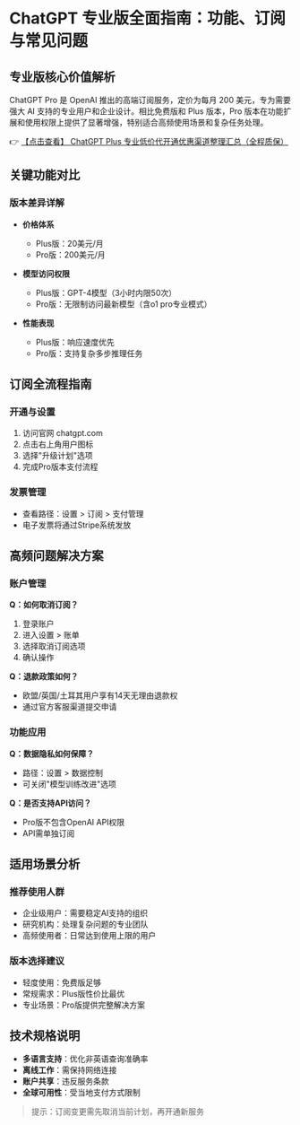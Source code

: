# ChatGPT 专业版全面指南：功能、订阅与常见问题

## 专业版核心价值解析

ChatGPT Pro 是 OpenAI 推出的高端订阅服务，定价为每月 200 美元，专为需要强大 AI 支持的专业用户和企业设计。相比免费版和 Plus 版本，Pro 版本在功能扩展和使用权限上提供了显著增强，特别适合高频使用场景和复杂任务处理。

👉 [【点击查看】 ChatGPT Plus 专业低价代开通优惠渠道整理汇总（全程质保）](https://bit.ly/DaiKai)

## 关键功能对比

### 版本差异详解
- **价格体系**
  - Plus版：20美元/月
  - Pro版：200美元/月

- **模型访问权限**
  - Plus版：GPT-4模型（3小时内限50次）
  - Pro版：无限制访问最新模型（含o1 pro专业模式）

- **性能表现**
  - Plus版：响应速度优先
  - Pro版：支持复杂多步推理任务

## 订阅全流程指南

### 开通与设置
1. 访问官网 chatgpt.com
2. 点击右上角用户图标
3. 选择"升级计划"选项
4. 完成Pro版本支付流程

### 发票管理
- 查看路径：设置 > 订阅 > 支付管理
- 电子发票将通过Stripe系统发放

## 高频问题解决方案

### 账户管理
**Q：如何取消订阅？**
1. 登录账户
2. 进入设置 > 账单
3. 选择取消订阅选项
4. 确认操作

**Q：退款政策如何？**
- 欧盟/英国/土耳其用户享有14天无理由退款权
- 通过官方客服渠道提交申请

### 功能应用
**Q：数据隐私如何保障？**
- 路径：设置 > 数据控制
- 可关闭"模型训练改进"选项

**Q：是否支持API访问？**
- Pro版不包含OpenAI API权限
- API需单独订阅

## 适用场景分析

### 推荐使用人群
- 企业级用户：需要稳定AI支持的组织
- 研究机构：处理复杂问题的专业团队
- 高频使用者：日常达到使用上限的用户

### 版本选择建议
- 轻度使用：免费版足够
- 常规需求：Plus版性价比最优
- 专业场景：Pro版提供完整解决方案

## 技术规格说明

- **多语言支持**：优化非英语查询准确率
- **离线工作**：需保持网络连接
- **账户共享**：违反服务条款
- **全球可用性**：受当地支付方式限制

> 提示：订阅变更需先取消当前计划，再开通新服务